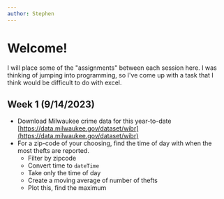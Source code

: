 ```yaml
---
author: Stephen
---
```


# Welcome!

I will place some of the "assignments" between each session here. I was thinking of jumping into programming, so I've come up with a task that I think would be difficult to do with excel.

## Week 1 (9/14/2023)
 - Download Milwaukee crime data for this year-to-date [https://data.milwaukee.gov/dataset/wibr](https://data.milwaukee.gov/dataset/wibr)
 - For a zip-code of your choosing, find the time of day with when the most thefts are reported.
    - Filter by zipcode
    - Convert time to `dateTime`
    - Take only the time of day
    - Create a moving average of number of thefts
    - Plot this, find the maximum
